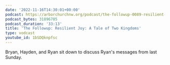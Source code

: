 ```yaml
---
date: '2022-11-16T14:30:01+00:00'
podcast: https://arborchurchnw.org/podcast/the-followup-0089-resilient-joy-a-tale-of-two-kingdoms.mp3
podcast_bytes: 31896705
podcast_duration: '33:13'
title: 'The Followup: Resilient Joy: A Tale of Two Kingdoms'
type: vodcast
youtube_id: 1bSDQknpfsc
---
```


Bryan, Hayden, and Ryan sit down to discuss Ryan's messages from last Sunday.